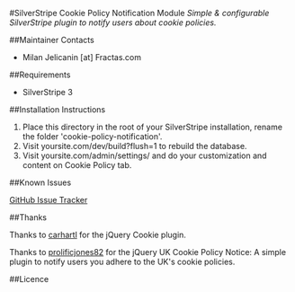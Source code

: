 #SilverStripe Cookie Policy Notification Module
*Simple & configurable SilverStripe plugin to notify users about cookie policies.*

##Maintainer Contacts
*  Milan Jelicanin [at] Fractas.com


##Requirements
* SilverStripe 3


##Installation Instructions

1. Place this directory in the root of your SilverStripe installation, rename the folder 'cookie-policy-notification'.
2. Visit yoursite.com/dev/build?flush=1 to rebuild the database.
3. Visit yoursite.com/admin/settings/ and do your customization and content on Cookie Policy tab.

##Known Issues

[GitHub Issue Tracker](https://github.com/jelicanin/silverstripe-cookie-policy-notification/issues)


##Thanks

Thanks to <a href="https://github.com/carhartl/jquery-cookie" target="_blank">carhartl</a> for the jQuery Cookie plugin.

Thanks to <a href="https://github.com/prolificjones82/uk_cookie_policy_notice" target="_blank">prolificjones82</a> for the jQuery UK Cookie Policy Notice: A simple plugin to notify users you adhere to the UK's cookie policies.


##Licence
